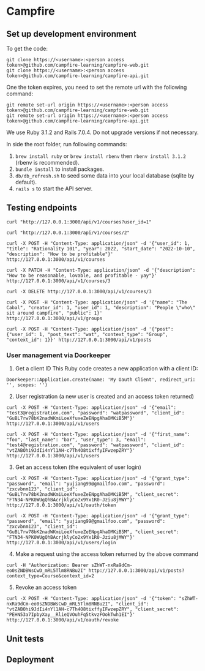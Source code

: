 # Campfire

## Set up development environment
To get the code:
```
git clone https://<username>:<person access token>@github.com/campfire-learning/campfire-web.git
git clone https://<username>:<person access token>@github.com/campfire-learning/campfire-api.git
```

One the token expires, you need to set the remote url with the following command:
```
git remote set-url origin https://<username>:<person access token>@github.com/campfire-learning/campfire-web.git
git remote set-url origin https://<username>:<person access token>@github.com/campfire-learning/campfire-api.git
```

We use Ruby 3.1.2 and Rails 7.0.4. Do not upgrade versions if not necessary.

In side the root folder, run following commands:

1. `brew install ruby` or `brew install rbenv` then `rbenv install 3.1.2` (rbenv is recommended).
2. `bundle install` to install packages.
3. `db/db_refresh.sh` to seed some data into your local database (sqlite by default).
4. `rails s` to start the API server.

## Testing endpoints

```
curl "http://127.0.0.1:3000/api/v1/courses?user_id=1"

curl "http://127.0.0.1:3000/api/v1/courses/2"

curl -X POST -H "Content-Type: application/json" -d '{"user_id": 1, "title": "Rationality 101", "year": 2022, "start_date": "2022-10-10", "description": "How to be profitable"}' http://127.0.0.1:3000/api/v1/courses

curl -X PATCH -H "Content-Type: application/json" -d '{"description": "How to be reasonable, lovable, and profitable - yay"}' http://127.0.0.1:3000/api/v1/courses/3

curl -X DELETE http://127.0.0.1:3000/api/v1/courses/3

curl -X POST -H "Content-Type: application/json" -d '{"name": "The Cabal", "creator_id": 1, "user_id": 1, "description": "People \"who\" sit around campfire", "public": 1}' http://127.0.0.1:3000/api/v1/groups

curl -X POST -H "Content-Type: application/json" -d '{"post": {"user_id": 1, "post_text": "wat", "context_type": "Group", "context_id": 1}}' http://127.0.0.1:3000/api/v1/posts
```

### User management via Doorkeeper

1. Get a client ID
This Ruby code creates a new application with a client ID:
```
Doorkeeper::Application.create(name: 'My Oauth Client', redirect_uri: '', scopes: '')
```

2. User registration (a new user is created and an access token returned)
```
curl -X POST -H "Content-Type: application/json" -d '{"email": "test3@registration.com", "password": "watpassword", "client_id": "GuBL7rw78bK2nadWKmiLoeXfuxeZeENpgAhaOMKiB5M"}' http://127.0.0.1:3000/api/v1/users

curl -X POST -H "Content-Type: application/json" -d '{"first_name": "foo", "last_name": "bar", "user_type": 3, "email": "test4@registration.com", "password": "watpassword", "client_id": "vtZABOhi9JdIi4nYl1AH-c7Th4O8tixffyIFwzepZRY"}' http://127.0.0.1:3000/api/v1/users
```

3. Get an access token (the equivalent of user login)
```
curl -X POST -H "Content-Type: application/json" -d '{"grant_type": "password", "email": "yujiang99@gmailfoo.com", "password": "zxcvbnm123", "client_id": "GuBL7rw78bK2nadWKmiLoeXfuxeZeENpgAhaOMKiB5M", "client_secret": "FTN34-NPK0WUgQhBAcrjklyCo2x9Yx1R0-Jziu8jMWY"}' http://127.0.0.1:3000/api/v1/oauth/token

curl -X POST -H "Content-Type: application/json" -d '{"grant_type": "password", "email": "yujiang99@gmailfoo.com", "password": "zxcvbnm123", "client_id": "GuBL7rw78bK2nadWKmiLoeXfuxeZeENpgAhaOMKiB5M", "client_secret": "FTN34-NPK0WUgQhBAcrjklyCo2x9Yx1R0-Jziu8jMWY"}' http://127.0.0.1:3000/api/v1/users/login
```

4. Make a request using the access token returned by the above command
```
curl -H "Authorization: Bearer sZhWT-nxRa9dCm-eo0sZNDBWsCwD_mRL5Tlm8RNBu2I" http://127.0.0.1:3000/api/v1/posts?context_type=Course&context_id=2
```

5. Revoke an access token
```
curl -X POST -H "Content-Type: application/json" -d '{"token": "sZhWT-nxRa9dCm-eo0sZNDBWsCwD_mRL5Tlm8RNBu2I", "client_id": "vtZABOhi9JdIi4nYl1AH-c7Th4O8tixffyIFwzepZRY", "client_secret": "PEHN53a7IpbyXay__RlieQVOuhFq5tkvzFOokTwh1EI"}' http://127.0.0.1:3000/api/v1/oauth/revoke
```

## Unit tests

## Deployment
